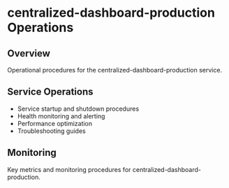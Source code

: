 # centralized-dashboard-production Operations

## Overview
Operational procedures for the centralized-dashboard-production service.

## Service Operations
- Service startup and shutdown procedures
- Health monitoring and alerting
- Performance optimization
- Troubleshooting guides

## Monitoring
Key metrics and monitoring procedures for centralized-dashboard-production.
